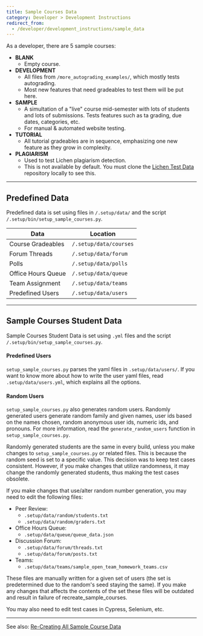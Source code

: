 ```yaml
---
title: Sample Courses Data
category: Developer > Development Instructions
redirect_from:
  - /developer/development_instructions/sample_data
---
```


As a developer, there are 5 sample courses:
- **BLANK**
    - Empty course.
- **DEVELOPMENT**
    - All files from `/more_autograding_examples/`, which mostly tests autograding.
    - Most new features that need gradeables to test them will be put here.
- **SAMPLE**
    - A simultation of a "live" course mid-semester with lots of students and lots of submissions. Tests features such as ta grading, due dates, categories, etc.
    - For manual & automated website testing.
- **TUTORIAL**
    - All tutorial gradeables are in sequence, emphasizing one new feature as they grow in complexity.
- **PLAGIARISM**
    - Used to test Lichen plagiarism detection.
    - This is not available by default. You must clone the [Lichen Test Data](https://github.com/Submitty/LichenTestData) repository locally to see this.

---

## Predefined Data

Predefined data is set using files in `/.setup/data/` and the script `/.setup/bin/setup_sample_courses.py`.

| Data | Location | 
|------|----------|
| Course Gradeables | `/.setup/data/courses` |
| Forum Threads | `/.setup/data/forum` |
| Polls | `/.setup/data/polls` |
| Office Hours Queue | `/.setup/data/queue` |
| Team Assignment | `/.setup/data/teams` |
| Predefined Users | `/.setup/data/users` |

---

## Sample Courses Student Data

Sample Courses Student Data is set using `.yml` files and the script `/.setup/bin/setup_sample_courses.py`.

#### Predefined Users

`setup_sample_courses.py` parses the yaml files in `.setup/data/users/`. If you want to know more about how to write the user yaml files, read `.setup/data/users.yml`, which explains all the options.

#### Random Users

`setup_sample_courses.py` also generates random users. Randomly generated users generate random family and given names, user ids based on the names chosen, random anonymous user ids, numeric ids, and pronouns. For more information, read the `generate_random_users` function in `setup_sample_courses.py`.

Randomly generated students are the same in every build, unless you make changes to `setup_sample_courses.py` or related files. This is because the random seed is set to a specific value. This decision was to keep test cases consistent. However, if you make changes that utilize randomness, it may change the randomly generated students, thus making the test cases obsolete. 

If you make changes that use/alter random number generation, you may need to 
edit the following files:
- Peer Review:
    - `.setup/data/random/students.txt`
    - `.setup/data/random/graders.txt`
- Office Hours Queue:
    - `.setup/data/queue/queue_data.json`
- Discussion Forum:
    - `.setup/data/forum/threads.txt`
    - `.setup/data/forum/posts.txt`
- Teams:
    - `.setup/data/teams/sample_open_team_homework_teams.csv`
        
These files are manually written for a given set of users (the set is predetermined due to 
the random's seed staying the same). If you make any changes that affects the contents of the 
set these files will be outdated and result in failure of recreate_sample_courses.

You may also need to edit test cases in Cypress, Selenium, etc. 

---

See also: [Re-Creating All Sample Course Data](/developer/development_instructions/index#re-creating-all-sample-course-data)

